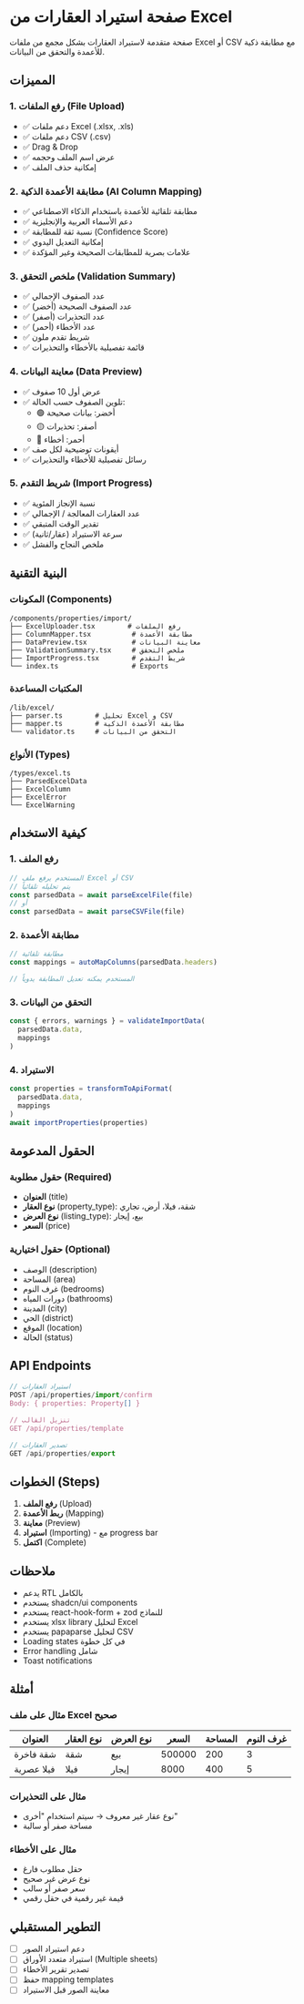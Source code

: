 # صفحة استيراد العقارات من Excel

صفحة متقدمة لاستيراد العقارات بشكل مجمع من ملفات Excel أو CSV مع مطابقة ذكية للأعمدة والتحقق من البيانات.

## المميزات

### 1. رفع الملفات (File Upload)
- ✅ دعم ملفات Excel (.xlsx, .xls)
- ✅ دعم ملفات CSV (.csv)
- ✅ Drag & Drop
- ✅ عرض اسم الملف وحجمه
- ✅ إمكانية حذف الملف

### 2. مطابقة الأعمدة الذكية (AI Column Mapping)
- ✅ مطابقة تلقائية للأعمدة باستخدام الذكاء الاصطناعي
- ✅ دعم الأسماء العربية والإنجليزية
- ✅ نسبة ثقة للمطابقة (Confidence Score)
- ✅ إمكانية التعديل اليدوي
- ✅ علامات بصرية للمطابقات الصحيحة وغير المؤكدة

### 3. ملخص التحقق (Validation Summary)
- ✅ عدد الصفوف الإجمالي
- ✅ عدد الصفوف الصحيحة (أخضر)
- ✅ عدد التحذيرات (أصفر)
- ✅ عدد الأخطاء (أحمر)
- ✅ شريط تقدم ملون
- ✅ قائمة تفصيلية بالأخطاء والتحذيرات

### 4. معاينة البيانات (Data Preview)
- ✅ عرض أول 10 صفوف
- ✅ تلوين الصفوف حسب الحالة:
  - 🟢 أخضر: بيانات صحيحة
  - 🟡 أصفر: تحذيرات
  - 🔴 أحمر: أخطاء
- ✅ أيقونات توضيحية لكل صف
- ✅ رسائل تفصيلية للأخطاء والتحذيرات

### 5. شريط التقدم (Import Progress)
- ✅ نسبة الإنجاز المئوية
- ✅ عدد العقارات المعالجة / الإجمالي
- ✅ تقدير الوقت المتبقي
- ✅ سرعة الاستيراد (عقار/ثانية)
- ✅ ملخص النجاح والفشل

## البنية التقنية

### المكونات (Components)

```
/components/properties/import/
├── ExcelUploader.tsx        # رفع الملفات
├── ColumnMapper.tsx          # مطابقة الأعمدة
├── DataPreview.tsx           # معاينة البيانات
├── ValidationSummary.tsx     # ملخص التحقق
├── ImportProgress.tsx        # شريط التقدم
└── index.ts                  # Exports
```

### المكتبات المساعدة

```
/lib/excel/
├── parser.ts        # تحليل Excel و CSV
├── mapper.ts        # مطابقة الأعمدة الذكية
└── validator.ts     # التحقق من البيانات
```

### الأنواع (Types)

```
/types/excel.ts
├── ParsedExcelData
├── ExcelColumn
├── ExcelError
└── ExcelWarning
```

## كيفية الاستخدام

### 1. رفع الملف
```typescript
// المستخدم يرفع ملف Excel أو CSV
// يتم تحليله تلقائياً
const parsedData = await parseExcelFile(file)
// أو
const parsedData = await parseCSVFile(file)
```

### 2. مطابقة الأعمدة
```typescript
// مطابقة تلقائية
const mappings = autoMapColumns(parsedData.headers)

// المستخدم يمكنه تعديل المطابقة يدوياً
```

### 3. التحقق من البيانات
```typescript
const { errors, warnings } = validateImportData(
  parsedData.data,
  mappings
)
```

### 4. الاستيراد
```typescript
const properties = transformToApiFormat(
  parsedData.data,
  mappings
)
await importProperties(properties)
```

## الحقول المدعومة

### حقول مطلوبة (Required)
- **العنوان** (title)
- **نوع العقار** (property_type): شقة، فيلا، أرض، تجاري
- **نوع العرض** (listing_type): بيع، إيجار
- **السعر** (price)

### حقول اختيارية (Optional)
- الوصف (description)
- المساحة (area)
- غرف النوم (bedrooms)
- دورات المياه (bathrooms)
- المدينة (city)
- الحي (district)
- الموقع (location)
- الحالة (status)

## API Endpoints

```typescript
// استيراد العقارات
POST /api/properties/import/confirm
Body: { properties: Property[] }

// تنزيل القالب
GET /api/properties/template

// تصدير العقارات
GET /api/properties/export
```

## الخطوات (Steps)

1. **رفع الملف** (Upload)
2. **ربط الأعمدة** (Mapping)
3. **معاينة** (Preview)
4. **استيراد** (Importing) - مع progress bar
5. **اكتمل** (Complete)

## ملاحظات

- يدعم RTL بالكامل
- يستخدم shadcn/ui components
- يستخدم react-hook-form + zod للنماذج
- يستخدم xlsx library لتحليل Excel
- يستخدم papaparse لتحليل CSV
- Loading states في كل خطوة
- Error handling شامل
- Toast notifications

## أمثلة

### مثال على ملف Excel صحيح

| العنوان | نوع العقار | نوع العرض | السعر | المساحة | غرف النوم |
|---------|-----------|----------|-------|---------|----------|
| شقة فاخرة | شقة | بيع | 500000 | 200 | 3 |
| فيلا عصرية | فيلا | إيجار | 8000 | 400 | 5 |

### مثال على التحذيرات

- نوع عقار غير معروف → سيتم استخدام "أخرى"
- مساحة صفر أو سالبة

### مثال على الأخطاء

- حقل مطلوب فارغ
- نوع عرض غير صحيح
- سعر صفر أو سالب
- قيمة غير رقمية في حقل رقمي

## التطوير المستقبلي

- [ ] دعم استيراد الصور
- [ ] استيراد متعدد الأوراق (Multiple sheets)
- [ ] تصدير تقرير الأخطاء
- [ ] حفظ mapping templates
- [ ] معاينة الصور قبل الاستيراد
